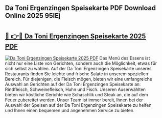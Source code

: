 ## Da Toni Ergenzingen Speisekarte PDF Download Online 2025 95IEj

# <h2><a href="http://gccqsz.nevu.top/?p=Da+Toni+Ergenzingen+Speisekarte">🔗 👉🔴 Da Toni Ergenzingen Speisekarte 2025 PDF</a></h2>

[![Da Toni Ergenzingen Speisekarte 2025 PDF](https://i.imgur.com/dBaPXMq.png)](http://gccqsz.nevu.top/?p=Da+Toni+Ergenzingen+Speisekarte)
Das Menü des Essens ist nicht nur eine Liste von Gerichten, sondern auch die Möglichkeit, etwas für sich selbst zu wählen. Auf der Da Toni Ergenzingen Speisekarte unseres Restaurants finden Sie leichte und frische Salate in unserem speziellen Bereich. Für diejenigen, die Fleisch mögen, bieten wir eine umfangreiche Auswahl an Gerichten auf der Da Toni Ergenzingen Speisekarte an: Rindfleisch, Schweinefleisch, Huhn und Fisch. Unseren Auserwählten bieten wir köstliche Gerichte wie Schaschlik und Steak an, die auf dem Feuer zubereitet werden. Unser Team ist immer bereit, Ihnen bei der Auswahl der Speisen auf der Da Toni Ergenzingen Speisekarte zu helfen und Ihnen einen bequemen und angenehmen Service zu bieten.
